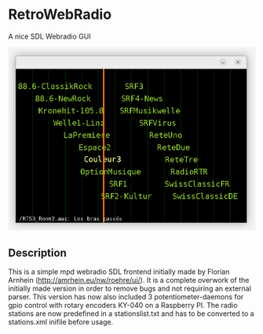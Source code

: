 # RetroWebRadio
A nice SDL Webradio GUI

![onb](https://github.com/dr-ni/RetroWebRadio/blob/main/screen.png)

## Description
This is a simple mpd webradio SDL frontend initially made by Florian Arnhein (http://amrhein.eu/nw/roehre/ui/).
It is a complete overwork of the initially made version in order to remove bugs and not requiring an external parser.
This version has now also included 3 potentiometer-daemons for gpio control with rotary encoders KY-040 on a Raspberry PI.
The radio stations are now predefined in a stationslist.txt and has to be converted to a stations.xml inifile before usage.
